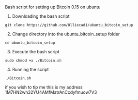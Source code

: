 Bash script for setting up Bitcoin 0.15 on ubuntu 

1. Downloading the bash script
```
git clone https://github.com/Olliecad1/ubuntu_bitcoin_setup
```
2. Change directory into the ubuntu_bitcoin_setup folder
```
cd ubuntu_bitcoin_setup
```

3. Execute the bash script
```
sudo chmod +x ./Bitcoin.sh
```

4. Running the script 
```
./Bitcoin.sh
```

if you wish to tip me this is my address 1M7HN2wh32YU4AMfMatrAnCcdyfmuow7V3
